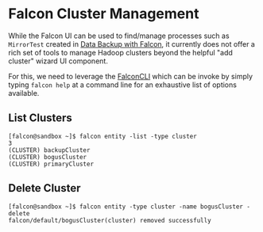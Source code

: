 # Falcon Cluster Management

While the Falcon UI can be used to find/manage processes such as `MirrorTest`
created in [Data Backup with Falcon](README.md), it currently does not
offer a rich set of tools to manage Hadoop clusters beyond the helpful "add
cluster" wizard UI component.  

For this, we need to leverage the 
[FalconCLI](https://falcon.apache.org/FalconCLI.html "FalconCLI")
which can be invoke by simply typing `falcon help` at a command line for an
exhaustive list of options available.

## List Clusters

```
[falcon@sandbox ~]$ falcon entity -list -type cluster
3
(CLUSTER) backupCluster
(CLUSTER) bogusCluster
(CLUSTER) primaryCluster
```

## Delete Cluster

```
[falcon@sandbox ~]$ falcon entity -type cluster -name bogusCluster -delete
falcon/default/bogusCluster(cluster) removed successfully 
```